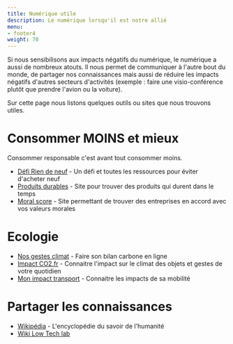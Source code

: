 ```yaml
---
title: Numérique utile
description: Le numérique lorsqu'il est notre allié
menu:
- footer4
weight: 70
---
```


Si nous sensibilisons aux impacts négatifs du numérique, le numérique a aussi de nombreux atouts.
Il nous permet de communiquer à l'autre bout du monde, de partager nos connaissances
mais aussi de réduire les impacts négatifs d'autres secteurs d'activités (exemple : faire une visio-conférence plutôt que prendre l'avion ou la voiture).

Sur cette page nous listons quelques outils ou sites que nous trouvons utiles.

# Consommer MOINS et mieux

Consommer responsable c'est avant tout consommer moins.

* [Défi Rien de neuf](https://riendeneuf.org/) - Un défi et toutes les ressources pour éviter d'acheter neuf
* [Produits durables](https://www.produitsdurables.fr/) - Site pour trouver des produits qui durent dans le temps
* [Moral score](https://moralscore.org/) - Site permettant de trouver des entreprises en accord avec vos valeurs morales

# Ecologie

* [Nos gestes climat](https://nosgestesclimat.fr/?lang=fr) - Faire son bilan carbone en ligne
* [Impact CO2.fr](https://impactco2.fr/) - Connaitre l'impact sur le climat des objets et gestes de votre quotidien
* [Mon impact transport](https://datagir.ademe.fr/apps/mon-impact-transport/) - Connaitre les impacts de sa mobilité

# Partager les connaissances

* [Wikipédia](https://fr.wikipedia.org/) - L'encyclopédie du savoir de l'humanité
* [Wiki Low Tech lab](https://wiki.lowtechlab.org/)
